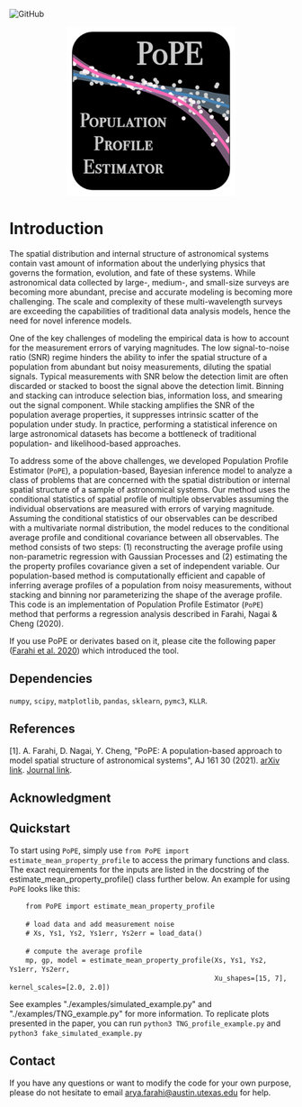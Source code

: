 ![GitHub](https://img.shields.io/github/license/afarahi/PoPE)

<p align="center">
  <img src="logo.png" width="300" title="logo">
</p>


# Introduction

The spatial distribution and internal structure of astronomical systems contain vast amount of information about the
 underlying physics that governs the formation, evolution, and fate of these systems. While astronomical data collected
 by large-, medium-, and small-size surveys are becoming more abundant, precise and accurate modeling is becoming more
 challenging. The scale and complexity of these multi-wavelength surveys are exceeding the capabilities of traditional
 data analysis models, hence the need for novel inference models. 

One of the key challenges of modeling the empirical data is how to account for the measurement errors of varying 
magnitudes. The low signal-to-noise ratio (SNR) regime hinders the ability to infer the spatial structure of a 
population from abundant but noisy measurements, diluting the spatial signals. Typical measurements with SNR below 
the detection limit are often discarded or stacked to boost the signal above the detection limit. Binning and stacking 
can introduce selection bias, information loss, and smearing out the signal component. While stacking amplifies the 
SNR of the population average properties, it suppresses intrinsic scatter of the population under study. 
In practice, performing a statistical inference on large astronomical datasets has become a bottleneck of traditional 
population- and likelihood-based approaches.


To address some of the above challenges, we developed Population Profile Estimator (`PoPE`), a population-based, 
Bayesian inference model to analyze a class of problems that are concerned with the spatial distribution or internal 
spatial structure of a sample of astronomical systems. Our method uses the conditional statistics of spatial 
profile of multiple observables assuming the individual observations are measured with errors of varying magnitude. 
Assuming the conditional statistics of our observables can be described with a multivariate normal distribution, 
the model reduces to the conditional average profile and conditional covariance between all observables. 
The method consists of two steps: (1) reconstructing the average profile using non-parametric regression with Gaussian 
Processes and (2) estimating the the property profiles covariance given a set of independent variable. Our 
population-based method is computationally efficient and capable of inferring average profiles of a population from 
noisy measurements, without stacking and binning nor parameterizing the shape of the average profile. This code is an 
implementation of Population Profile Estimator (`PoPE`) method that performs a regression analysis described in 
Farahi, Nagai & Cheng (2020). 

If you use PoPE or derivates based on it, please cite the following paper ([Farahi et al. 2020](https://arxiv.org/abs/2006.16408)) 
which introduced the tool.

## Dependencies

`numpy`, `scipy`,  `matplotlib`, `pandas`, `sklearn`, `pymc3`, `KLLR`.

## References

[1]. A. Farahi, D. Nagai, Y. Cheng, "PoPE: A population-based approach to model spatial structure of astronomical 
systems", AJ 161 30 (2021). [arXiv link](https://arxiv.org/abs/2006.16408). [Journal link](https://iopscience.iop.org/article/10.3847/1538-3881/abc630/pdf).

## Acknowledgment


## Quickstart

To start using `PoPE`, simply use `from PoPE import estimate_mean_property_profile` to
access the primary functions and class. The exact requirements for the inputs are
listed in the docstring of the estimate_mean_property_profile() class further below.
An example for using `PoPE` looks like this:
                                                                        
        from PoPE import estimate_mean_property_profile                                       
                                                                          
        # load data and add measurement noise
        # Xs, Ys1, Ys2, Ys1err, Ys2err = load_data()

        # compute the average profile
        mp, gp, model = estimate_mean_property_profile(Xs, Ys1, Ys2, Ys1err, Ys2err,
                                                       Xu_shapes=[15, 7], kernel_scales=[2.0, 2.0])                                 
                                                                          

See examples "./examples/simulated_example.py" and "./examples/TNG_example.py" for more information. To replicate 
plots presented in the paper, you can run `python3 TNG_profile_example.py` and `python3 fake_simulated_example.py` 

## Contact

If you have any questions or want to modify the code for your own purpose, please do not hesitate to 
email arya.farahi@austin.utexas.edu for help.
